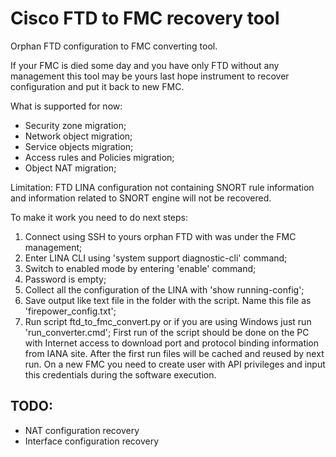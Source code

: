 # Cisco FTD to FMC recovery tool 
Orphan FTD configuration to FMC converting tool.

If your FMC is died some day and you have only FTD without any management this tool may be yours last hope instrument to recover configuration and put it back to new FMC.

What is supported for now:
 - Security zone migration;
 - Network object migration;
 - Service objects migration;
 - Access rules and Policies migration;
 - Object NAT migration;

Limitation:
FTD LINA configuration not containing SNORT rule information and information related to SNORT engine will not be recovered.

To make it work you need to do next steps:

1) Connect using SSH to yours orphan FTD with was under the FMC management;
2) Enter LINA CLI using 'system support diagnostic-cli' command;
3) Switch to enabled mode by entering 'enable' command;
4) Password is empty;
5) Collect all the configuration of the LINA with 'show running-config';
6) Save output like text file in the folder with the script. Name this file as 'firepower_config.txt';
7) Run script ftd_to_fmc_convert.py or if you are using Windows just run 'run_converter.cmd';
First run of the script should be done on the PC with Internet access to download port and protocol binding information from IANA site. After the first run files will be cached and reused by next run.
On a new FMC you need to create user with API privileges and input this credentials during the software execution.


## TODO:
 - NAT configuration recovery
 - Interface configuration recovery




